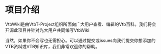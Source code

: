 # 项目介绍

VtbWiki是由VtbT-Project组织所面向广大用户查看、编辑的Vtb百科。我们将会开源此项目并针对光大用户共同编写VtbWiki

当然，如果你不会写也无需担心。可以通过提交或issues向我们提交你想添加的VTB资料或VTB知识库，我们非常欢迎你的帮助。
